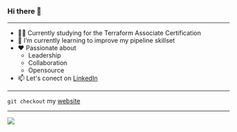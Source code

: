 ### Hi there 👋
---

- 👨‍🎓 Currently studying for the Terraform Associate Certification
- 🌱 I’m currently learning to improve my pipeline skillset
- ♥️ Passionate about
  - Leadership
  - Collaboration
  - Opensource
- 📫 Let's conect on [LinkedIn](https://www.linkedin.com/in/steven-lucero/)

---
```git checkout``` my [website](https://stevejoluc.gitlab.io/my-first-wiki/)

---
![](https://github.com/stevejoluc/github-stats/blob/master/generated/overview.svg)
